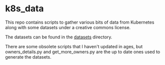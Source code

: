 # k8s_data
This repo contains scripts to gather various bits of data from Kubernetes along with some datasets under a creative commons license.

The datasets can be found in the [datasets](datasets) directory.

There are some obsolete scripts that I haven't updated in ages, but owners_details.py and get_more_owners.py are the up to date ones used to generate the datasets.


